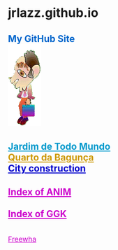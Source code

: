 # jrlazz.github.io
<h2 style="color:#06c;">My GitHub Site<br>
<img src="ag_baboy.gif"><br>
</h2>

<h2>
<a href="https://jrlazz.github.io/vivian/jtm.html" target="_blank" style="color:#09c;">Jardim de Todo Mundo</a><br>
<a href="https://jrlazz.eu5.org/qdb/form02.php" target="_blank" style="color:#c90;">Quarto da Bagunça</a><br>
<a href="https://jrlazz.github.io/anim/Vdrag.html" target="_blank" style="color:#00c;">City construction</a><br>
</h2>

<h2>
<a href="https://jrlazz.github.io/pages_anim.html" target="_blank" style="color:#c0c;">Index of ANIM</a><br>
<br>
<a href="https://jrlazz.github.io/pages_ggk.html" target="_blank" style="color:#c0c;">Index of GGK</a><br>
</h2>
<br>
<a href="https://jrlazz.eu5.org/" target="_blank" style="font-size:12pt;color:#c0c;">Freewha</a>
